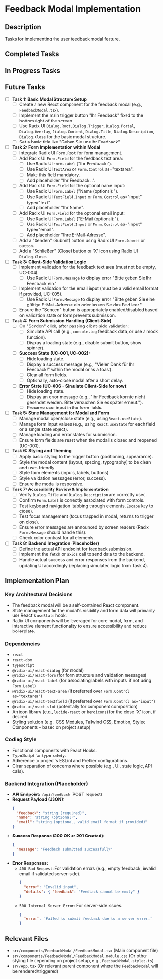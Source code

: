 # Feedback Modal Implementation

## Description
Tasks for implementing the user feedback modal feature.

## Completed Tasks
<!-- Add completed tasks here, e.g., - [x] Task Name (Completed YYYY-MM-DD) -->

## In Progress Tasks
<!-- Add tasks currently being worked on here, e.g., - [ ] Task Name -->

## Future Tasks
- [ ] **Task 1: Basic Modal Structure Setup**
    - [ ] Create a new React component for the feedback modal (e.g., `FeedbackModal.tsx`).
    - [ ] Implement the main trigger button "Ihr Feedback" fixed to the bottom right of the screen.
    - [ ] Use Radix UI `Dialog.Root`, `Dialog.Trigger`, `Dialog.Portal`, `Dialog.Overlay`, `Dialog.Content`, `Dialog.Title`, `Dialog.Description`, `Dialog.Close` for the basic modal structure.
    - [ ] Set a basic title like "Geben Sie uns Ihr Feedback".
- [ ] **Task 2: Form Implementation within Modal**
    - [ ] Integrate Radix UI `Form.Root` for form management.
    - [ ] Add Radix UI `Form.Field` for the feedback text area:
        - [ ] Use Radix UI `Form.Label` ("Ihr Feedback:").
        - [ ] Use Radix UI `TextArea` or `Form.Control` as="textarea".
        - [ ] Make this field mandatory.
        - [ ] Add placeholder "Ihr Feedback...".
    - [ ] Add Radix UI `Form.Field` for the optional name input:
        - [ ] Use Radix UI `Form.Label` ("Name (optional):").
        - [ ] Use Radix UI `TextField.Input` or `Form.Control` as="input" type="text".
        - [ ] Add placeholder "Ihr Name".
    - [ ] Add Radix UI `Form.Field` for the optional email input:
        - [ ] Use Radix UI `Form.Label` ("E-Mail (optional):").
        - [ ] Use Radix UI `TextField.Input` or `Form.Control` as="input" type="email".
        - [ ] Add placeholder "Ihre E-Mail-Adresse".
    - [ ] Add a "Senden" (Submit) button using Radix UI `Form.Submit` or `Button`.
    - [ ] Add a "Schließen" (Close) button or 'X' icon using Radix UI `Dialog.Close`.
- [ ] **Task 3: Client-Side Validation Logic**
    - [ ] Implement validation for the feedback text area (must not be empty, UC-004).
        - [ ] Use Radix UI `Form.Message` to display error "Bitte geben Sie Ihr Feedback ein."
    - [ ] Implement validation for the email input (must be a valid email format if provided, UC-005).
        - [ ] Use Radix UI `Form.Message` to display error "Bitte geben Sie eine gültige E-Mail-Adresse ein oder lassen Sie das Feld leer."
    - [ ] Ensure the "Senden" button is appropriately enabled/disabled based on validation state or form prevents submission.
- [ ] **Task 4: Form Submission Handling (Client-Side)**
    - [ ] On "Senden" click, after passing client-side validation:
        - [ ] Simulate API call (e.g., `console.log` feedback data, or use a mock function).
        - [ ] Display a loading state (e.g., disable submit button, show spinner).
    - [ ] **Success State (UC-001, UC-002):**
        - [ ] Hide loading state.
        - [ ] Display a success message (e.g., "Vielen Dank für Ihr Feedback!" within the modal or as a toast).
        - [ ] Clear all form fields.
        - [ ] Optionally, auto-close modal after a short delay.
    - [ ] **Error State (UC-006 - Simulate Client-Side for now):**
        - [ ] Hide loading state.
        - [ ] Display an error message (e.g., "Ihr Feedback konnte nicht gesendet werden. Bitte versuchen Sie es später erneut.").
        - [ ] Preserve user input in the form fields.
- [ ] **Task 5: State Management for Modal and Form**
    - [ ] Manage modal open/close state (e.g., using `React.useState`).
    - [ ] Manage form input values (e.g., using `React.useState` for each field or a single state object).
    - [ ] Manage loading and error states for submission.
    - [ ] Ensure form fields are reset when the modal is closed and reopened (UC-003).
- [ ] **Task 6: Styling and Theming**
    - [ ] Apply basic styling to the trigger button (positioning, appearance).
    - [ ] Style the modal content (layout, spacing, typography) to be clean and user-friendly.
    - [ ] Style form elements (inputs, labels, buttons).
    - [ ] Style validation messages (error, success).
    - [ ] Ensure the modal is responsive.
- [ ] **Task 7: Accessibility Review & Implementation**
    - [ ] Verify `Dialog.Title` and `Dialog.Description` are correctly used.
    - [ ] Confirm `Form.Label` is correctly associated with form controls.
    - [ ] Test keyboard navigation (tabbing through elements, `Escape` key to close).
    - [ ] Test focus management (focus trapped in modal, returns to trigger on close).
    - [ ] Ensure error messages are announced by screen readers (Radix `Form.Message` should handle this).
    - [ ] Check color contrast for all elements.
- [ ] **Task 8: Backend Integration (Placeholder)**
    - [ ] Define the actual API endpoint for feedback submission.
    - [ ] Implement the `fetch` or `axios` call to send data to the backend.
    - [ ] Handle actual success and error responses from the backend, updating UI accordingly (replacing simulated logic from Task 4).

## Implementation Plan

### Key Architectural Decisions
*   The feedback modal will be a self-contained React component.
*   State management for the modal's visibility and form data will primarily use React's `useState` hook.
*   Radix UI components will be leveraged for core modal, form, and interactive element functionality to ensure accessibility and reduce boilerplate.

### Dependencies
*   `react`
*   `react-dom`
*   `typescript`
*   `@radix-ui/react-dialog` (for modal)
*   `@radix-ui/react-form` (for form structure and validation messages)
*   `@radix-ui/react-label` (for associating labels with inputs, if not using `Form.Label`)
*   `@radix-ui/react-text-area` (if preferred over `Form.Control as="textarea"`)
*   `@radix-ui/react-textfield` (if preferred over `Form.Control as="input"`)
*   `@radix-ui/react-slot` (potentially for component composition)
*   An icon library (e.g., `lucide-react` or `heroicons`) for the close 'X' icon, if desired.
*   Styling solution (e.g., CSS Modules, Tailwind CSS, Emotion, Styled Components - based on project setup).

### Coding Style
*   Functional components with React Hooks.
*   TypeScript for type safety.
*   Adherence to project's ESLint and Prettier configurations.
*   Clear separation of concerns where possible (e.g., UI, state logic, API calls).

### Backend Integration (Placeholder)
*   **API Endpoint:** `/api/feedback` (POST request)
*   **Request Payload (JSON):**
    ```json
    {
      "feedback": "string (required)",
      "name": "string (optional)",
      "email": "string (optional, valid email format if provided)"
    }
    ```
*   **Success Response (200 OK or 201 Created):**
    ```json
    {
      "message": "Feedback submitted successfully"
    }
    ```
*   **Error Responses:**
    *   `400 Bad Request`: For validation errors (e.g., empty feedback, invalid email if validated server-side).
        ```json
        {
          "error": "Invalid input",
          "details": { "feedback": "Feedback cannot be empty" }
        }
        ```
    *   `500 Internal Server Error`: For server-side issues.
        ```json
        {
          "error": "Failed to submit feedback due to a server error."
        }
        ```

## Relevant Files
*   `src/components/FeedbackModal/FeedbackModal.tsx` (Main component file)
*   `src/components/FeedbackModal/FeedbackModal.module.css` (Or other styling file depending on project setup, e.g., `FeedbackModal.styles.ts`)
*   `src/App.tsx` (Or relevant parent component where the `FeedbackModal` will be rendered/triggered) 
